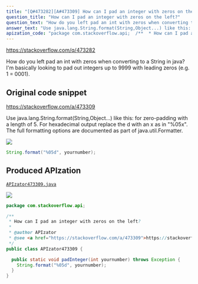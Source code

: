 ```yaml
---
title: "[Q#473282][A#473309] How can I pad an integer with zeros on the left?"
question_title: "How can I pad an integer with zeros on the left?"
question_text: "How do you left pad an int with zeros when converting to a String in java? I'm basically looking to pad out integers up to 9999 with leading zeros (e.g. 1 = 0001)."
answer_text: "Use java.lang.String.format(String,Object...) like this: for zero-padding with a length of 5. For hexadecimal output replace the d with an x as in \"%05x\". The full formatting options are documented as part of java.util.Formatter."
apization_code: "package com.stackoverflow.api;  /**  * How can I pad an integer with zeros on the left?  *  * @author APIzator  * @see <a href=\"https://stackoverflow.com/a/473309\">https://stackoverflow.com/a/473309</a>  */ public class APIzator473309 {    public static void padInteger(int yournumber) throws Exception {     String.format(\"%05d\", yournumber);   } }"
---
```


https://stackoverflow.com/q/473282

How do you left pad an int with zeros when converting to a String in java?
I&#x27;m basically looking to pad out integers up to 9999 with leading zeros (e.g. 1 = 0001).



## Original code snippet

https://stackoverflow.com/a/473309

Use java.lang.String.format(String,Object...) like this:
for zero-padding with a length of 5. For hexadecimal output replace the d with an x as in &quot;%05x&quot;.
The full formatting options are documented as part of java.util.Formatter.

<div class="code-logo"><img src="/stackoverflow.png" /></div>

```java
String.format("%05d", yournumber);
```

## Produced APIzation

[`APIzator473309.java`](https://github.com/blind-papers/apization-temp-data/raw/main/search/APIzator473309.java)

<div class="code-logo"><img src="/apizator.png" /></div>

```java
package com.stackoverflow.api;

/**
 * How can I pad an integer with zeros on the left?
 *
 * @author APIzator
 * @see <a href="https://stackoverflow.com/a/473309">https://stackoverflow.com/a/473309</a>
 */
public class APIzator473309 {

  public static void padInteger(int yournumber) throws Exception {
    String.format("%05d", yournumber);
  }
}

```